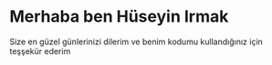 # Merhaba ben Hüseyin Irmak
Size en güzel günlerinizi dilerim ve benim kodumu kullandığınız için teşşekür ederim
